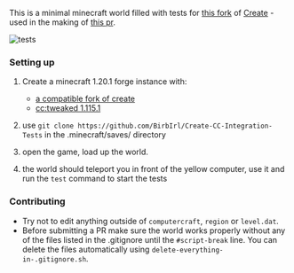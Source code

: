 This is a minimal minecraft world filled with tests for [this fork](https://github.com/BirbIrl/Create) of [Create](https://github.com/Creators-of-Create/Create) - used in the making of [this pr](https://github.com/Creators-of-Create/Create/pull/7883).

![tests](https://github.com/user-attachments/assets/70465a92-acad-4b05-8984-466b56e3e65c)


### Setting up
1. Create a minecraft 1.20.1 forge instance with:
    - [a compatible fork of create](https://github.com/BirbIrl/Create)
    - [cc:tweaked 1.115.1](https://modrinth.com/mod/cc-tweaked/version/1.115.1) 

2. use `git clone https://github.com/BirbIrl/Create-CC-Integration-Tests` in the .minecraft/saves/ directory

3. open the game, load up the world.

4. the world should teleport you in front of the yellow computer, use it and run the `test` command to start the tests

### Contributing
- Try not to edit anything outside of `computercraft`, `region` or `level.dat`.
- Before submitting a PR make sure the world works properly without any of the files listed in the .gitignore until the `#script-break` line. You can delete the files automatically using `delete-everything-in-.gitignore.sh`.
